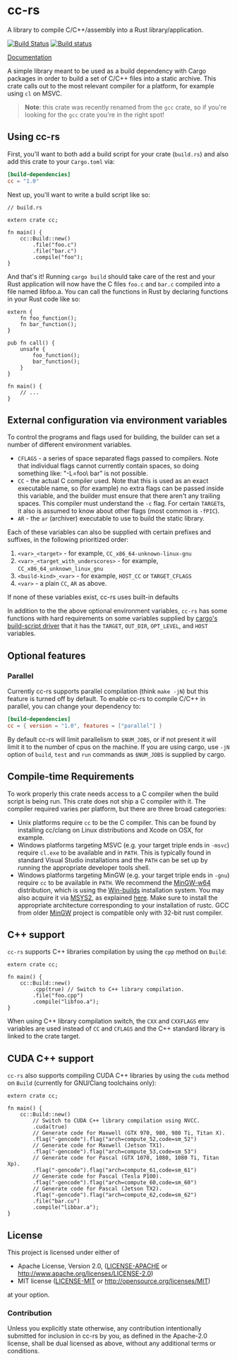 # cc-rs

A library to compile C/C++/assembly into a Rust library/application.

[![Build Status](https://travis-ci.com/alexcrichton/cc-rs.svg?branch=master)](https://travis-ci.com/alexcrichton/cc-rs)
[![Build status](https://ci.appveyor.com/api/projects/status/onu270iw98h81nwv?svg=true)](https://ci.appveyor.com/project/alexcrichton/cc-rs)

[Documentation](https://docs.rs/cc)

A simple library meant to be used as a build dependency with Cargo packages in
order to build a set of C/C++ files into a static archive. This crate calls out
to the most relevant compiler for a platform, for example using `cl` on MSVC.

> **Note**: this crate was recently renamed from the `gcc` crate, so if you're
> looking for the `gcc` crate you're in the right spot!

## Using cc-rs

First, you'll want to both add a build script for your crate (`build.rs`) and
also add this crate to your `Cargo.toml` via:

```toml
[build-dependencies]
cc = "1.0"
```

Next up, you'll want to write a build script like so:

```rust,no_run
// build.rs

extern crate cc;

fn main() {
    cc::Build::new()
        .file("foo.c")
        .file("bar.c")
        .compile("foo");
}
```

And that's it! Running `cargo build` should take care of the rest and your Rust
application will now have the C files `foo.c` and `bar.c` compiled into a file
named libfoo.a. You can call the functions in Rust by declaring functions in
your Rust code like so:

```
extern {
    fn foo_function();
    fn bar_function();
}

pub fn call() {
    unsafe {
        foo_function();
        bar_function();
    }
}

fn main() {
    // ...
}
```

## External configuration via environment variables

To control the programs and flags used for building, the builder can set a
number of different environment variables.

* `CFLAGS` - a series of space separated flags passed to compilers. Note that
             individual flags cannot currently contain spaces, so doing
             something like: "-L=foo\ bar" is not possible.
* `CC` - the actual C compiler used. Note that this is used as an exact
         executable name, so (for example) no extra flags can be passed inside
         this variable, and the builder must ensure that there aren't any
         trailing spaces. This compiler must understand the `-c` flag. For
         certain `TARGET`s, it also is assumed to know about other flags (most
         common is `-fPIC`).
* `AR` - the `ar` (archiver) executable to use to build the static library.

Each of these variables can also be supplied with certain prefixes and suffixes,
in the following prioritized order:

1. `<var>_<target>` - for example, `CC_x86_64-unknown-linux-gnu`
2. `<var>_<target_with_underscores>` - for example, `CC_x86_64_unknown_linux_gnu`
3. `<build-kind>_<var>` - for example, `HOST_CC` or `TARGET_CFLAGS`
4. `<var>` - a plain `CC`, `AR` as above.

If none of these variables exist, cc-rs uses built-in defaults

In addition to the the above optional environment variables, `cc-rs` has some
functions with hard requirements on some variables supplied by [cargo's
build-script driver][cargo] that it has the `TARGET`, `OUT_DIR`, `OPT_LEVEL`,
and `HOST` variables.

[cargo]: http://doc.crates.io/build-script.html#inputs-to-the-build-script

## Optional features

### Parallel

Currently cc-rs supports parallel compilation (think `make -jN`) but this
feature is turned off by default. To enable cc-rs to compile C/C++ in parallel,
you can change your dependency to:

```toml
[build-dependencies]
cc = { version = "1.0", features = ["parallel"] }
```

By default cc-rs will limit parallelism to `$NUM_JOBS`, or if not present it
will limit it to the number of cpus on the machine. If you are using cargo,
use `-jN` option of `build`, `test` and `run` commands as `$NUM_JOBS`
is supplied by cargo.

## Compile-time Requirements

To work properly this crate needs access to a C compiler when the build script
is being run. This crate does not ship a C compiler with it. The compiler
required varies per platform, but there are three broad categories:

* Unix platforms require `cc` to be the C compiler. This can be found by
  installing cc/clang on Linux distributions and Xcode on OSX, for example.
* Windows platforms targeting MSVC (e.g. your target triple ends in `-msvc`)
  require `cl.exe` to be available and in `PATH`. This is typically found in
  standard Visual Studio installations and the `PATH` can be set up by running
  the appropriate developer tools shell.
* Windows platforms targeting MinGW (e.g. your target triple ends in `-gnu`)
  require `cc` to be available in `PATH`. We recommend the
  [MinGW-w64](http://mingw-w64.org) distribution, which is using the
  [Win-builds](http://win-builds.org) installation system.
  You may also acquire it via
  [MSYS2](http://msys2.github.io), as explained [here][msys2-help].  Make sure
  to install the appropriate architecture corresponding to your installation of
  rustc. GCC from older [MinGW](http://www.mingw.org) project is compatible
  only with 32-bit rust compiler.

[msys2-help]: http://github.com/rust-lang/rust#building-on-windows

## C++ support

`cc-rs` supports C++ libraries compilation by using the `cpp` method on
`Build`:

```rust,no_run
extern crate cc;

fn main() {
    cc::Build::new()
        .cpp(true) // Switch to C++ library compilation.
        .file("foo.cpp")
        .compile("libfoo.a");
}
```

When using C++ library compilation switch, the `CXX` and `CXXFLAGS` env
variables are used instead of `CC` and `CFLAGS` and the C++ standard library is
linked to the crate target.

## CUDA C++ support

`cc-rs` also supports compiling CUDA C++ libraries by using the `cuda` method
on `Build` (currently for GNU/Clang toolchains only):

```rust,no_run
extern crate cc;

fn main() {
    cc::Build::new()
        // Switch to CUDA C++ library compilation using NVCC.
        .cuda(true)
        // Generate code for Maxwell (GTX 970, 980, 980 Ti, Titan X).
        .flag("-gencode").flag("arch=compute_52,code=sm_52")
        // Generate code for Maxwell (Jetson TX1).
        .flag("-gencode").flag("arch=compute_53,code=sm_53")
        // Generate code for Pascal (GTX 1070, 1080, 1080 Ti, Titan Xp).
        .flag("-gencode").flag("arch=compute_61,code=sm_61")
        // Generate code for Pascal (Tesla P100).
        .flag("-gencode").flag("arch=compute_60,code=sm_60")
        // Generate code for Pascal (Jetson TX2).
        .flag("-gencode").flag("arch=compute_62,code=sm_62")
        .file("bar.cu")
        .compile("libbar.a");
}
```

## License

This project is licensed under either of

 * Apache License, Version 2.0, ([LICENSE-APACHE](LICENSE-APACHE) or
   http://www.apache.org/licenses/LICENSE-2.0)
 * MIT license ([LICENSE-MIT](LICENSE-MIT) or
   http://opensource.org/licenses/MIT)

at your option.

### Contribution

Unless you explicitly state otherwise, any contribution intentionally submitted
for inclusion in cc-rs by you, as defined in the Apache-2.0 license, shall be
dual licensed as above, without any additional terms or conditions.
